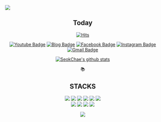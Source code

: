 
<img src="https://capsule-render.vercel.app/api?type=waving&color=81D3EB&height=300&section=header&text=SeokChae&fontColor=ffffff&fontSize=90&fontAlignY=38&desc=Welcome%20to%20mypage!&descSize=30" />

<div align=center><h2>Today</h2></div>
<div align=center>

[![Hits](https://hits.seeyoufarm.com/api/count/incr/badge.svg?url=https%3A%2F%2Fgithub.com%2Fseokchae05&count_bg=%2379C83D&title_bg=%23555555&icon=&icon_color=%23E7E7E7&title=hits&edge_flat=false)](https://hits.seeyoufarm.com) 

</div>


<div align=center>

[![Youtube Badge](https://img.shields.io/badge/Youtube-ff0000?style=flat-square&logo=youtube&link=https://www.youtube.com/channel/UCaCLyExIXezaafw5Hu_EKpQ)](https://github.com/seokchae05/)
[![Blog Badge](https://img.shields.io/badge/Blog-03C75A?style=flat-square&logo=Naver&logoColor=white&link=https://blog.naver.com/sclee9805)](https://blog.naver.com/sclee9805)
[![Facebook Badge](https://img.shields.io/badge/-Facebook-1877f2?style=flat-square&logo=facebook&logoColor=white&link=https://www.facebook.com/profile.php?id=100007878783861)](https://www.facebook.com/profile.php?id=100007878783861) 
[![Instagram Badge](https://img.shields.io/badge/-Instagram-dd2a7b?style=flat-square&logo=instagram&logoColor=white&link=https://www.instagram.com/lsc9805/)](https://www.instagram.com/lsc9805/) 
[![Gmail Badge](https://img.shields.io/badge/-Gmail-d14836?style=flat-square&logo=Gmail&logoColor=white&link=mailto:sclee98@inha.edu)](mailto:sclee98@inha.edu)
</div>

<div display=flex align=center>

[![SeokChae's github stats](https://github-readme-stats.vercel.app/api?username=seokchae05&count_private=true&theme=tokyonight&show_icons=true)](https://github.com/SeokChae05)

</div>
  <div align=center>📚<h2>STACKS</h2></div>

<div align=center> 
  <img src="https://img.shields.io/badge/python-3776AB?style=flat-square&logo=python&logoColor=white"> 
  <img src="https://img.shields.io/badge/pytorch-EE4C2C?style=flat-square&logo=pytorch&logoColor=white">
  <img src="https://img.shields.io/badge/html5-E34F26?style=flat-square&logo=html5&logoColor=white"> 
  <img src="https://img.shields.io/badge/css-1572B6?style=flat-square&logo=css3&logoColor=white"> 
  <img src="https://img.shields.io/badge/javascript-F7DF1E?style=flat-square&logo=javascript&logoColor=black">
  <img src="https://img.shields.io/badge/react-61DAFB?style=flat-square&logo=react&logoColor=black"> 
  <br>
 
  <img src="https://img.shields.io/badge/flask-000000?style=flat-square&logo=flask&logoColor=white">
  <img src="https://img.shields.io/badge/linux-FCC624?style=flat-square&logo=linux&logoColor=black"> 
  <img src="https://img.shields.io/badge/github-181717?style=flat-square&logo=github&logoColor=white">
  <img src="https://img.shields.io/badge/git-F05032?style=flat-square&logo=git&logoColor=white">
  <br>
</div>
</div>
<p align="center">
<img src="https://capsule-render.vercel.app/api?type=waving&color=81D3EB&height=300&section=footer" />
</p>

